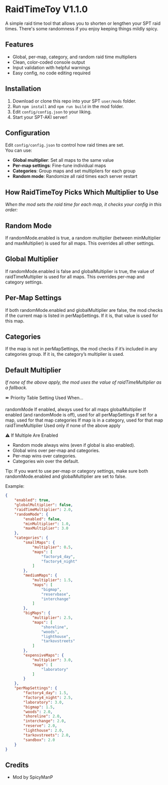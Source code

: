 # RaidTimeToy V1.1.0
A simple raid time tool that allows you to shorten or lengthen your SPT raid times. There's some randomness if you enjoy keeping things mildly spicy. 

## Features

- Global, per-map, category, and random raid time multipliers
- Clean, color-coded console output
- Input validation with helpful warnings
- Easy config, no code editing required

## Installation

1. Download or clone this repo into your SPT `user/mods` folder.
2. Run `npm install` and `npm run build` in the mod folder.
3. Edit `config/config.json` to your liking.
4. Start your SPT-AKI server!

## Configuration

Edit `config/config.json` to control how raid times are set.  
You can use:
- **Global multiplier**: Set all maps to the same value
- **Per-map settings**: Fine-tune individual maps
- **Categories**: Group maps and set multipliers for each group
- **Random mode**: Randomize all raid times each server restart

## How RaidTimeToy Picks Which Multiplier to Use
*When the mod sets the raid time for each map, it checks your config in this order:*

## Random Mode
If randomMode.enabled is true, a random multiplier (between minMultiplier and maxMultiplier) is used for all maps.
This overrides all other settings.

## Global Multiplier
If randomMode.enabled is false and globalMultiplier is true, the value of raidTimeMultiplier is used for all maps.
This overrides per-map and category settings.

## Per-Map Settings
If both randomMode.enabled and globalMultiplier are false, the mod checks if the current map is listed in perMapSettings.
If it is, that value is used for this map.

## Categories
If the map is not in perMapSettings, the mod checks if it’s included in any categories group.
If it is, the category’s multiplier is used.

## Default Multiplier
*If none of the above apply, the mod uses the value of raidTimeMultiplier as a fallback.*



⏩ Priority Table
Setting                                  Used When...

randomMode                       If enabled, always used for all maps
globalMultiplier                    If enabled (and randomMode is off), used for all
perMapSettings                    If set for a map, used for that map
categories                             If map is in a category, used for that map
raidTimeMultiplier                Used only if none of the above apply

⚠️ If Multiple Are Enabled
- Random mode always wins (even if global is also enabled).
- Global wins over per-map and categories.
- Per-map wins over categories.
- Categories win over the default.

Tip:
If you want to use per-map or category settings, make sure both randomMode.enabled and globalMultiplier are set to false.





Example:
```json
{
    "enabled": true,
    "globalMultiplier": false,
    "raidTimeMultiplier": 2.0,
    "randomMode": {
        "enabled": false,
        "minMultiplier": 1.0,
        "maxMultiplier": 3.0
    },
    "categories": {
        "smallMaps": {
            "multiplier": 0.5,
            "maps": [
                "factory4_day",
                "factory4_night"
            ]
        },
        "mediumMaps": {
            "multiplier": 1.5,
            "maps": [
                "bigmap",
                "reservbase",
                "interchange"
            ]
        },
        "bigMaps": {
            "multiplier": 2.5,
            "maps": [
                "shoreline",
                "woods",
                "lighthouse",
                "tarkovstreets"
            ]
        },
        "expensiveMaps": {
            "multiplier": 3.0,
            "maps": [
                "laboratory"
            ]
        }
    },
    "perMapSettings": {
        "factory4_day": 1.5,
        "factory4_night": 2.5,
        "laboratory": 3.0,
        "bigmap": 1.5,
        "woods": 2.0,
        "shoreline": 2.0,
        "interchange": 2.0,
        "reserve": 2.0,
        "lighthouse": 2.0,
        "tarkovstreets": 2.0,
        "sandbox": 2.0
    }
}

```

## Credits

- Mod by SpicyManP
